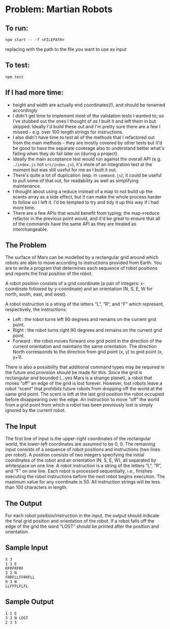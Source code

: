 # Problem: Martian Robots 
## To run:

    npm start -- -f <FILEPATH>

replacing <FILEPATH> with the path to the file you want to use as input

## To test:

    npm test


## If I had more time:
- height and width are actually end coordinates(!), and should be renamed accordingly
- I didn't get time to implement most of the validation tests I wanted to; so I've 
stubbed out the ones I thought of as I built it and left them in but skipped. Ideally I'd build these out
and I'm pretty sure there are a few I missed - e.g. over 100 length strings for instructions.
- I also didn't have time to test all of the methods that I refactored out from the main methods - they 
are mostly covered by other tests but it'd be good to have the separate coverage also to understand better
what's failing when they do fail later on (during a project).
- Ideally the main acceptance test would run against the overall API (e.g. `./index.js` not `src/index.js`), 
it's more of an integration test at the moment but was still useful for me as I built it out.
- There's quite a lot of duplication (esp. in `command.js`); it could be useful to pull some of that out, 
for readability as well as simplifying maintenance.
- I thought about using a reduce instead of a map to not build up the scents array as a side effect, but 
it can make the whole process harder to follow so I left it. I'd be tempted to try and tidy it up this way if 
I had more time.
- There are a few APIs that would benefit from typing; the map->reduce refactor in the previous point would, 
and it'd be great to ensure that all of the commands have the same API as they are treated as interchangeable.


## The Problem 
The surface of Mars can be modelled by a rectangular grid around which robots are able to
move according to instructions provided from Earth. You are to write a program that
determines each sequence of robot positions and reports the final position of the robot.

A robot position consists of a grid coordinate (a pair of integers: x-coordinate followed by
y-coordinate) and an orientation (N, S, E, W for north, south, east, and west).

A robot instruction is a string of the letters “L”, “R”, and “F” which represent, respectively, the instructions:
- Left : the robot turns left 90 degrees and remains on the current grid point.
- Right : the robot turns right 90 degrees and remains on the current grid point.
- Forward : the robot moves forward one grid point in the direction of the current
orientation and maintains the same orientation.
The direction North corresponds to the direction from grid point (x, y) to grid point (x, y+1).

There is also a possibility that additional command types may be required in the future and
provision should be made for this.
Since the grid is rectangular and bounded (…yes Mars is a strange planet), a robot that
moves “off” an edge of the grid is lost forever. However, lost robots leave a robot “scent” that
prohibits future robots from dropping off the world at the same grid point. The scent is left at
the last grid position the robot occupied before disappearing over the edge. An instruction to
move “off” the world from a grid point from which a robot has been previously lost is simply
ignored by the current robot.

## The Input 
The first line of input is the upper-right coordinates of the rectangular world, the lower-left
coordinates are assumed to be 0, 0.
The remaining input consists of a sequence of robot positions and instructions (two lines per
robot). A position consists of two integers specifying the initial coordinates of the robot and
an orientation (N, S, E, W), all separated by whitespace on one line. A robot instruction is a
string of the letters “L”, “R”, and “F” on one line.
Each robot is processed sequentially, i.e., finishes executing the robot instructions before the
next robot begins execution.
The maximum value for any coordinate is 50.
All instruction strings will be less than 100 characters in length.

## The Output
For each robot position/instruction in the input, the output should indicate the final grid
position and orientation of the robot. If a robot falls off the edge of the grid the word “LOST”
should be printed after the position and orientation.

## Sample Input
```
5 3
1 1 E
RFRFRFRF
3 2 N
FRRFLLFFRRFLL
0 3 W
LLFFFLFLFL
```

## Sample Output
```
1 1 E
3 3 N LOST
2 3 S
```